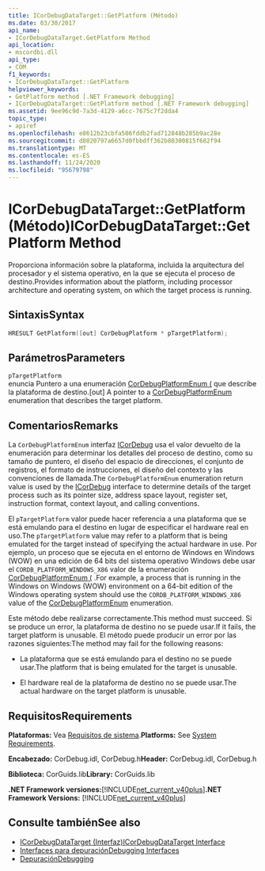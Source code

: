 ```yaml
---
title: ICorDebugDataTarget::GetPlatform (Método)
ms.date: 03/30/2017
api_name:
- ICorDebugDataTarget.GetPlatform Method
api_location:
- mscordbi.dll
api_type:
- COM
f1_keywords:
- ICorDebugDataTarget::GetPlatform
helpviewer_keywords:
- GetPlatform method [.NET Framework debugging]
- ICorDebugDataTarget::GetPlatform method [.NET Framework debugging]
ms.assetid: 9ee96c9d-7a3d-4129-a6cc-7675c7f2dda4
topic_type:
- apiref
ms.openlocfilehash: e8612b23cbfa506fddb2fad712848b285b9ac28e
ms.sourcegitcommit: d8020797a6657d0fbbdff362b80300815f682f94
ms.translationtype: MT
ms.contentlocale: es-ES
ms.lasthandoff: 11/24/2020
ms.locfileid: "95679798"
---
```

# <a name="icordebugdatatargetgetplatform-method"></a><span data-ttu-id="003ec-102">ICorDebugDataTarget::GetPlatform (Método)</span><span class="sxs-lookup"><span data-stu-id="003ec-102">ICorDebugDataTarget::GetPlatform Method</span></span>

<span data-ttu-id="003ec-103">Proporciona información sobre la plataforma, incluida la arquitectura del procesador y el sistema operativo, en la que se ejecuta el proceso de destino.</span><span class="sxs-lookup"><span data-stu-id="003ec-103">Provides information about the platform, including processor architecture and operating system, on which the target process is running.</span></span>  
  
## <a name="syntax"></a><span data-ttu-id="003ec-104">Sintaxis</span><span class="sxs-lookup"><span data-stu-id="003ec-104">Syntax</span></span>  
  
```cpp  
HRESULT GetPlatform([out] CorDebugPlatform * pTargetPlatform);  
```  
  
## <a name="parameters"></a><span data-ttu-id="003ec-105">Parámetros</span><span class="sxs-lookup"><span data-stu-id="003ec-105">Parameters</span></span>  

 `pTargetPlatform`  
 <span data-ttu-id="003ec-106">enuncia Puntero a una enumeración [CorDebugPlatformEnum (](cordebugplatform-enumeration.md) que describe la plataforma de destino.</span><span class="sxs-lookup"><span data-stu-id="003ec-106">[out] A pointer to a [CorDebugPlatformEnum](cordebugplatform-enumeration.md) enumeration that describes the target platform.</span></span>  
  
## <a name="remarks"></a><span data-ttu-id="003ec-107">Comentarios</span><span class="sxs-lookup"><span data-stu-id="003ec-107">Remarks</span></span>  

 <span data-ttu-id="003ec-108">La `CorDebugPlatformEnum` interfaz [ICorDebug](icordebug-interface.md) usa el valor devuelto de la enumeración para determinar los detalles del proceso de destino, como su tamaño de puntero, el diseño del espacio de direcciones, el conjunto de registros, el formato de instrucciones, el diseño del contexto y las convenciones de llamada.</span><span class="sxs-lookup"><span data-stu-id="003ec-108">The `CorDebugPlatformEnum` enumeration return value is used by the [ICorDebug](icordebug-interface.md) interface to determine details of the target process such as its pointer size, address space layout, register set, instruction format, context layout, and calling conventions.</span></span>  
  
 <span data-ttu-id="003ec-109">El `pTargetPlatform` valor puede hacer referencia a una plataforma que se está emulando para el destino en lugar de especificar el hardware real en uso.</span><span class="sxs-lookup"><span data-stu-id="003ec-109">The `pTargetPlatform` value may refer to a platform that is being emulated for the target instead of specifying the actual hardware in use.</span></span> <span data-ttu-id="003ec-110">Por ejemplo, un proceso que se ejecuta en el entorno de Windows en Windows (WOW) en una edición de 64 bits del sistema operativo Windows debe usar el `CORDB_PLATFORM_WINDOWS_X86` valor de la enumeración [CorDebugPlatformEnum (](cordebugplatform-enumeration.md) .</span><span class="sxs-lookup"><span data-stu-id="003ec-110">For example, a process that is running in the Windows on Windows (WOW) environment on a 64-bit edition of the Windows operating system should use the `CORDB_PLATFORM_WINDOWS_X86` value of the [CorDebugPlatformEnum](cordebugplatform-enumeration.md) enumeration.</span></span>  
  
 <span data-ttu-id="003ec-111">Este método debe realizarse correctamente.</span><span class="sxs-lookup"><span data-stu-id="003ec-111">This method must succeed.</span></span> <span data-ttu-id="003ec-112">Si se produce un error, la plataforma de destino no se puede usar.</span><span class="sxs-lookup"><span data-stu-id="003ec-112">If it fails, the target platform is unusable.</span></span> <span data-ttu-id="003ec-113">El método puede producir un error por las razones siguientes:</span><span class="sxs-lookup"><span data-stu-id="003ec-113">The method may fail for the following reasons:</span></span>  
  
- <span data-ttu-id="003ec-114">La plataforma que se está emulando para el destino no se puede usar.</span><span class="sxs-lookup"><span data-stu-id="003ec-114">The platform that is being emulated for the target is unusable.</span></span>  
  
- <span data-ttu-id="003ec-115">El hardware real de la plataforma de destino no se puede usar.</span><span class="sxs-lookup"><span data-stu-id="003ec-115">The actual hardware on the target platform is unusable.</span></span>  
  
## <a name="requirements"></a><span data-ttu-id="003ec-116">Requisitos</span><span class="sxs-lookup"><span data-stu-id="003ec-116">Requirements</span></span>  

 <span data-ttu-id="003ec-117">**Plataformas:** Vea [Requisitos de sistema](../../get-started/system-requirements.md).</span><span class="sxs-lookup"><span data-stu-id="003ec-117">**Platforms:** See [System Requirements](../../get-started/system-requirements.md).</span></span>  
  
 <span data-ttu-id="003ec-118">**Encabezado:** CorDebug.idl, CorDebug.h</span><span class="sxs-lookup"><span data-stu-id="003ec-118">**Header:** CorDebug.idl, CorDebug.h</span></span>  
  
 <span data-ttu-id="003ec-119">**Biblioteca:** CorGuids.lib</span><span class="sxs-lookup"><span data-stu-id="003ec-119">**Library:** CorGuids.lib</span></span>  
  
 <span data-ttu-id="003ec-120">**.NET Framework versiones:**[!INCLUDE[net_current_v40plus](../../../../includes/net-current-v40plus-md.md)]</span><span class="sxs-lookup"><span data-stu-id="003ec-120">**.NET Framework Versions:** [!INCLUDE[net_current_v40plus](../../../../includes/net-current-v40plus-md.md)]</span></span>  
  
## <a name="see-also"></a><span data-ttu-id="003ec-121">Consulte también</span><span class="sxs-lookup"><span data-stu-id="003ec-121">See also</span></span>

- [<span data-ttu-id="003ec-122">ICorDebugDataTarget (Interfaz)</span><span class="sxs-lookup"><span data-stu-id="003ec-122">ICorDebugDataTarget Interface</span></span>](icordebugdatatarget-interface.md)
- [<span data-ttu-id="003ec-123">Interfaces para depuración</span><span class="sxs-lookup"><span data-stu-id="003ec-123">Debugging Interfaces</span></span>](debugging-interfaces.md)
- [<span data-ttu-id="003ec-124">Depuración</span><span class="sxs-lookup"><span data-stu-id="003ec-124">Debugging</span></span>](index.md)
